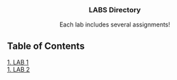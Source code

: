 <!-- PROJECT LOGO -->
<br />
<div align="center">
  <a href="">
  </a>

  <h3 align="center">LABS Directory</h3>

  <p align="center">
    Each lab includes several assignments!
    <br />
  </p>
</div>

## Table of Contents

[1. LAB 1](https://github.com/ShamsAli-fathi/Linux-Kernel-Tracing/tree/main/LABS/LAB1) <br />
[1. LAB 2](https://github.com/ShamsAli-fathi/Linux-Kernel-Tracing/tree/main/LABS/LAB2) <br />
